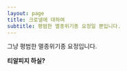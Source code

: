 ```yaml
---
layout: page
title: 크로넬에 대하여
subtitle: 평범한 멸종위기종 요정일 뿐입니다.
---
```


그냥 평범한 멸종위기종 요정입니다.

**티알피지 하실?**

